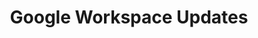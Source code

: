 ---
title: Google Workspace Updates
source: googleworkspace
last_updated: 2024-07-01T15:32:19.673Z
layout: post.njk
tags: [googleworkspace]
summary: |
  AI tool updates from the Google Workspace blog RSS feed.
---